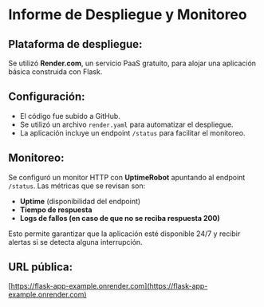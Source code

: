 # Informe de Despliegue y Monitoreo

## Plataforma de despliegue:
Se utilizó **Render.com**, un servicio PaaS gratuito, para alojar una aplicación básica construida con Flask.

## Configuración:
- El código fue subido a GitHub.
- Se utilizó un archivo `render.yaml` para automatizar el despliegue.
- La aplicación incluye un endpoint `/status` para facilitar el monitoreo.

## Monitoreo:
Se configuró un monitor HTTP con **UptimeRobot** apuntando al endpoint `/status`. Las métricas que se revisan son:

- **Uptime** (disponibilidad del endpoint)
- **Tiempo de respuesta**
- **Logs de fallos (en caso de que no se reciba respuesta 200)**

Esto permite garantizar que la aplicación esté disponible 24/7 y recibir alertas si se detecta alguna interrupción.

## URL pública:
[https://flask-app-example.onrender.com](https://flask-app-example.onrender.com)